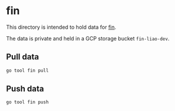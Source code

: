 # fin

This directory is intended to hold data for
[fin](../../cmd/fin).

The data is private and held in a GCP storage bucket
`fin-liao-dev`.

## Pull data

```sh
go tool fin pull
```

## Push data

```sh
go tool fin push
```
